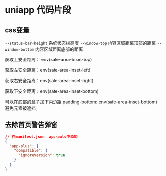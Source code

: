 # uniapp 代码片段

## css变量

`--status-bar-height` 系统状态栏高度
`--window-top` 内容区域距离顶部的距离
`--window-bottom` 内容区域距离底部的距离

获取上安全距离： env(safe-area-inset-top)

获取左安全距离：env(safe-area-inset-left)

获取右安全距离：env(safe-area-inset-right)

获取下安全距离：env(safe-area-inset-bottom)

可以在底部的盒子加下内边距 padding-bottom: env(safe-area-inset-bottom) 避免元素被遮挡。

## 去除首页警告弹窗

```json
// 在manifest.json  app-puls中添加
{
  "app-plus": {
    "compatible": {
      "ignoreVersion": true
    }
  }
}
```
